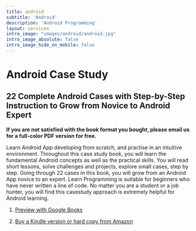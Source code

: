 ```yaml
---
title: android
subtitle: 'Android'
description: 'Android Programming'
layout: services
intro_image: "images/android/android.jpg"
intro_image_absolute: false
intro_image_hide_on_mobile: false
---
```


# Android Case Study

## 22 Complete Android Cases with Step-by-Step Instruction to Grow from Novice to Android Expert

<B>If you are not satisfied with the book format you bought, please email us for a full-color PDF version for free. </B>

Learn Android App developing from scratch, and practise in an intuitive
environment. Throughout this case study book, you will learn the fundamental
Android concepts as well as the practical skills.
You will read short lessons, solve challenges and projects, explore small cases,
step by step. Going through 22 cases in this book, you will grow from an
Android App novice to an expert.
Learn Programming is suitable for beginners who have never written a line
of code. No matter you are a student or a job hunter, you will find this casestudy
approach is extremely helpful for Android learning.

1. <a href="https://play.google.com/store/books/details/Leo_Reny_Hands_on_App_Development_in_Android_Studi?id=9g8zEAAAQBAJ" target="_blank">Preview with Google Books</a>

3. <a href="https://www.amazon.com/Hands-Development-Android-Studio-Step/dp/B096TL8VMP" target="_blank">Buy a Kindle version or hard copy from Amazon</a>